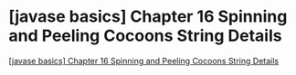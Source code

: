 # [javase basics] Chapter 16 Spinning and Peeling Cocoons String Details
[[javase basics] Chapter 16 Spinning and Peeling Cocoons String Details](https://aiwithcloud.com/2022/09/16/javase_basics_chapter_16_spinning_and_peeling_cocoons_string_details/)